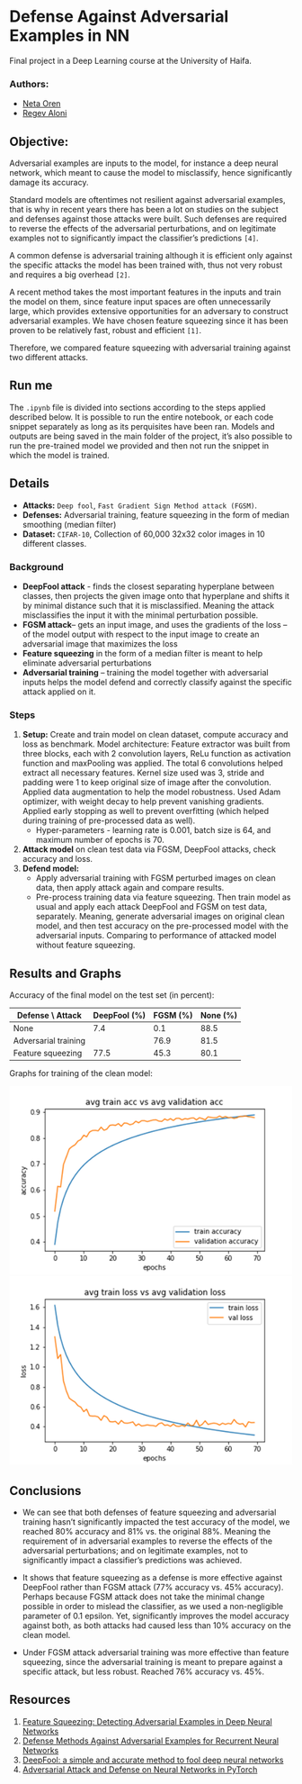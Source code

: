 # Defense Against Adversarial Examples in NN
Final project in a Deep Learning course at the University of Haifa. 

### Authors: 
* [Neta Oren](https://github.com/n242)
* [Regev Aloni](https://github.com/AloniRegev)

## Objective:
Adversarial examples are inputs to the model, for instance a deep neural network, which meant to cause the model to misclassify, hence significantly damage its accuracy. 

Standard models are oftentimes not resilient against adversarial examples, that is why in recent years there has been a lot on studies on the subject and defenses against those attacks were built. 
Such defenses are required to reverse the effects of the adversarial perturbations, and on legitimate examples not to significantly impact the classifier’s predictions `[4]`.

A common defense is adversarial training although it is efficient only against the specific attacks the model has been trained with, thus not very robust and requires a big overhead `[2]`. 

A recent method takes the most important features in the inputs and train the model on them, since feature input spaces are often unnecessarily large, which provides extensive opportunities for an adversary to construct adversarial examples. We have chosen feature squeezing since it has been proven to be relatively fast, robust and efficient `[1]`.

Therefore, we compared feature squeezing with adversarial training against two different attacks. 

## Run me
The `.ipynb` file is divided into sections according to the steps applied described below. It is possible to run the entire notebook, or each code snippet separately as long as its perquisites have been ran. Models and outputs are being saved in the main folder of the project, it’s also possible to run the pre-trained model we provided and then not run the snippet in which the model is trained. 

## Details
* **Attacks:** `Deep fool`, `Fast Gradient Sign Method attack (FGSM)`.
* **Defenses:** Adversarial training, feature squeezing in the form of median smoothing (median filter)
* **Dataset:** `CIFAR-10`, Collection of 60,000 32x32 color images in 10 different classes.

### Background
*	**DeepFool attack** - finds the closest separating hyperplane between classes, then projects the given image onto that hyperplane and shifts it by minimal distance such that it is misclassified. Meaning the attack misclassifies the input it with the minimal perturbation possible. 
*	**FGSM attack**– gets an input image, and uses the gradients of the loss – of the model output with respect to the input image to create an adversarial image that maximizes the loss
*	**Feature squeezing** in the form of a median filter is meant to help eliminate adversarial perturbations
*	**Adversarial training** – training the model together with adversarial inputs helps the model defend and correctly classify against the specific attack applied on it. 

### Steps
1.	**Setup:**
Create and train model on clean dataset, compute accuracy and loss as benchmark. Model architecture: Feature extractor was built from three blocks, each with 2 convolution layers, ReLu function as activation function and maxPooling was applied. The total 6 convolutions helped extract all necessary features. Kernel size used was 3, stride and padding were 1 to keep original size of image after the convolution.  Applied data augmentation to help the model robustness. Used Adam optimizer, with weight decay to help prevent vanishing gradients. Applied early stopping as well to prevent overfitting (which helped during training of pre-processed data as well). 
    * Hyper-parameters - learning rate is 0.001, batch size is 64, and maximum number of epochs is 70.
2.	**Attack model** on clean test data via FGSM, DeepFool attacks, check accuracy and loss. 
3.	**Defend model:**
    * Apply adversarial training with FGSM perturbed images on clean data, then apply attack again and compare results.
    * Pre-process training data via feature squeezing. Then train model as usual and apply each attack DeepFool and FGSM on test data, separately. Meaning, generate adversarial images on original clean model, and then test accuracy on the pre-processed model with the adversarial inputs. Comparing to performance of attacked model without feature squeezing. 

## Results and Graphs
Accuracy of the final model on the test set (in percent): 

| Defense \ Attack | DeepFool (%) | FGSM (%) | None (%) |
|---|---|---|---|
| None | 7.4 | 0.1 | 88.5 |
| Adversarial training |   | 76.9 | 81.5 |
| Feature squeezing | 77.5 | 45.3 | 80.1 |

Graphs for training of the clean model:

![avg train acc vs avg validation acc](/Graphs/avg-train-acc-vs-avg-validation-acc.png)
![avg train loss vs avg validation loss](/Graphs/avg-train-loss-vs-avg-validation-loss.png)

## Conclusions
*	We can see that both defenses of feature squeezing and adversarial training hasn’t significantly impacted the test accuracy of the model, we reached 80% accuracy and 81% vs. the original 88%.  Meaning the requirement of in adversarial examples to reverse the effects of the adversarial perturbations; and on legitimate examples, not to significantly impact a classifier’s predictions was achieved.
* It shows that feature squeezing as a defense is more effective against DeepFool rather than FGSM attack (77% accuracy vs. 45% accuracy). Perhaps because FGSM attack does not take the minimal change possible in order to mislead the classifier, as we used a non-negligible parameter of 0.1 epsilon.
Yet, significantly improves the model accuracy against both, as both attacks had caused less than 10% accuracy on the clean model. 

* Under FGSM attack adversarial training was more effective than feature squeezing, since the adversarial training is meant to prepare against a specific attack, but less robust. Reached 76% accuracy vs. 45%.  

## Resources
1. [Feature Squeezing: Detecting Adversarial Examples in Deep Neural Networks](https://arxiv.org/pdf/1704.01155.pdf)
2. [Defense Methods Against Adversarial Examples for Recurrent Neural Networks](https://arxiv.org/pdf/1901.09963.pdf)
3. [DeepFool: a simple and accurate method to fool deep neural networks](https://arxiv.org/pdf/1511.04599.pdf)
4. [Adversarial Attack and Defense on Neural Networks in PyTorch](https://towardsdatascience.com/adversarial-attack-and-defense-on-neural-networks-in-pytorch-82b5bcd9171)


